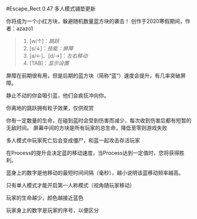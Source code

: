 #Escape_Rect 0.47 多人模式铺垫更新

你将成为一个小红方块，躲避随机数量蓝方块的袭击！
创作于2020寒假期间，作者：azazo1

>1. [w/↑]：*跳跃*
>2. [s/↓]：*技能：屏障*
>3. [a/←]、[d/→]：*左右移动*
>4. [TAB]：*显示设置*

屏障在前期很有用，但是后期的蓝方块（简称“蓝”）速度会提升，有几率突破屏障。

静止不动的你会吸引蓝，他们会疯狂冲向你。

你离地的跳跃拥有粒子效果，仅供观赏

你有一定数量的生命，在碰到蓝时会受到伤害而减少，每次收到伤害后都有短暂的无敌时间。
屏幕中间的方块是所有玩家的总生命，降低至零则游戏失败

多人模式中玩家死亡后会变成僵尸，和蓝一起攻击存活玩家

在Process的提升会决定蓝的移动速度，当Process达到一定值时，您将获得胜利。

蓝身上的数字是他移动的最短时间间隔（毫秒），越小说明该蓝移动频率越高。

只有单人模式才能开启第一人称模式（视角随玩家移动）

玩家的生命越少，颜色越接近蓝色

玩家身上的数字是玩家的序号，以便区分